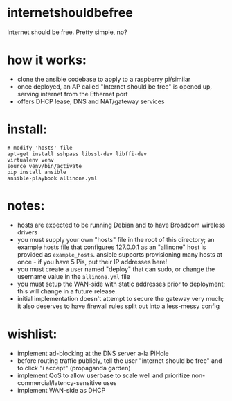 internetshouldbefree
====================

Internet should be free. Pretty simple, no?

# how it works: 
 - clone the ansible codebase to apply to a raspberry pi/similar
 - once deployed, an AP called "Internet should be free" is opened up, serving internet from the Ethernet port
 - offers DHCP lease, DNS and NAT/gateway services

# install:
```
# modify 'hosts' file
apt-get install sshpass libssl-dev libffi-dev
virtualenv venv
source venv/bin/activate
pip install ansible
ansible-playbook allinone.yml
```

# notes:
 - hosts are expected to be running Debian and to have Broadcom wireless drivers
 - you must supply your own "hosts" file in the root of this directory; an example hosts file that configures 127.0.0.1 as an "allinone" host is provided as `example_hosts`. ansible supports provisioning many hosts at once - if you have 5 Pis, put their IP addresses here!
 - you must create a user named "deploy" that can sudo, or change the username value in the `allinone.yml` file
 - you must setup the WAN-side with static addresses prior to deployment; this will change in a future release.
 - initial implementation doesn't attempt to secure the gateway very much; it also deserves to have firewall rules split out into a less-messy config

# wishlist:
 - implement ad-blocking at the DNS server a-la PiHole
 - before routing traffic publicly, tell the user "internet should be free" and to click "i accept" (propaganda garden)
 - implement QoS to allow userbase to scale well and prioritize non-commercial/latency-sensitive uses
 - implement WAN-side as DHCP
